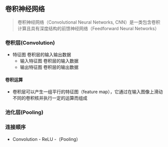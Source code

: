 ## 卷积神经网络
> 卷积神经网络（Convolutional Neural Networks, CNN）是一类包含卷积计算且具有深度结构的前馈神经网络（Feedforward Neural Networks）

### 卷积层(Convolution)
* 特征图 卷积层的输入输出数据
    * 输入特征图 卷积层的输入数据
    * 输出特征图 卷积层的输出数据
#### 卷积运算
* 卷积层可以产生一组平行的特征图（feature map），它通过在输入图像上滑动不同的卷积核并执行一定的运算而组成
### 池化层(Pooling)

### 连接顺序
* Convolution - ReLU -（Pooling）
